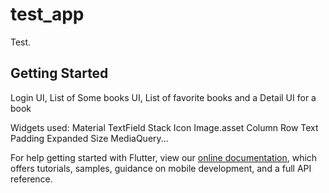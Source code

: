# test_app

Test.

## Getting Started

Login UI, List of Some books UI, List of favorite books and a Detail UI for a book

Widgets used:
  Material
  TextField
  Stack
  Icon
  Image.asset
  Column
  Row
  Text
  Padding 
  Expanded
  Size
  MediaQuery...



For help getting started with Flutter, view our
[online documentation](https://flutter.dev/docs), which offers tutorials,
samples, guidance on mobile development, and a full API reference.
